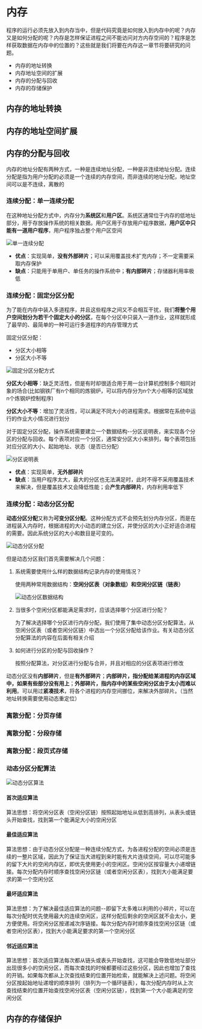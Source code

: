 # 内存

程序的运行必须先放入到内存当中，但是代码究竟是如何放入到内存中的呢？内存又是如何分配的呢？内存是怎样保证进程之间不能访问对方内存空间的？程序是怎样获取数据在内存中的位置的？这些就是我们将要在内存这一章节将要研究的问题。

- 内存的地址转换
- 内存地址空间的扩展
- 内存的分配与回收
- 内存的存储保护

## 内存的地址转换

## 内存的地址空间扩展

## 内存的分配与回收

内存的地址分配有两种方式，一种是连续地址分配，一种是非连续地址分配。连续分配是指为用户分配的必须是一个连续的内存空间，而非连续的地址分配，地址空间可以是不连续，离散的

### 连续分配：单一连续分配

在这种地址分配方式中，内存分为**系统区**和**用户区**。系统区通常位于内存的低地址部分，用于存放操作系统的相关数据。用户区用于存放用户程序数据，**用户区中只能有一道用户程序**，用户程序独占整个用户区空间

![单一连续分配](https://github.com/Lany-Java/JavaStudy/blob/master/%E6%93%8D%E4%BD%9C%E7%B3%BB%E7%BB%9F/img/%E5%8D%95%E4%B8%80%E5%9C%B0%E5%9D%80%E5%88%86%E9%85%8D.png)

- **优点**：实现简单，**没有外部碎片**；可以采用覆盖技术扩充内存；不一定需要采取内存保护
- **缺点**：只能用于单用户、单任务的操作系统中；**有内部碎片**；存储器利用率极低

### 连续分配：固定分区分配

为了能在内存中装入多道程序，并且这些程序之间又不会相互干扰，我们**将整个用户空间划分为若干个固定大小的分区**，在每个分区中只装入一道作业，这样就形成了最早的、最简单的一种可运行多道程序的内存管理方式

固定分区分配：
- 分区大小相等
- 分区大小不等

![固定分区分配方式](https://github.com/Lany-Java/JavaStudy/blob/master/%E6%93%8D%E4%BD%9C%E7%B3%BB%E7%BB%9F/img/%E5%9B%BA%E5%AE%9A%E5%88%86%E5%8C%BA%E5%9C%B0%E5%9D%80%E5%88%86%E9%85%8D.png)

**分区大小相等**：缺乏灵活性，但是有时却很适合用于用一台计算机控制多个相同对象的场合(比如钢铁厂有n个相同的炼钢炉，可以将内存分为n个大小相等的区域放n个炼钢炉控制程序)

**分区大小不等**：增加了灵活性，可以满足不同大小的进程需求。根据常在系统中运行的作业大小情况进行划分

对于固定分区分配，操作系统需要建立一个数据结构--分区说明表，来实现各个分区的分配与回收。每个表项对应一个分区，通常安分区大小来排列，每个表项包括对应分区的大小、起始地址、状态（是否已分配）

![分区说明表](https://github.com/Lany-Java/JavaStudy/blob/master/%E6%93%8D%E4%BD%9C%E7%B3%BB%E7%BB%9F/img/%E5%9B%BA%E5%AE%9A%E5%88%86%E5%8C%BA%E8%AF%B4%E6%98%8E%E8%A1%A8.png)

- **优点**：实现简单，**无外部碎片**
- **缺点**：当用户程序太大，最大的分区也无法满足时，此时不得不采用覆盖技术来解决，但是覆盖技术又会降低性能；会**产生内部碎片**，内存利用率低下

### 连续分配：动态分区分配

**动态分区分配**又称为**可变分区分配**。这种分配方式不会预先划分内存分区，而是在进程装入内存时，根据进程的大小动态的建立分区，并使分区的大小正好适合进程的需要。因此系统分区的大小和数目是可变的。

![动态分区分配](https://github.com/Lany-Java/JavaStudy/blob/master/%E6%93%8D%E4%BD%9C%E7%B3%BB%E7%BB%9F/img/%E5%8A%A8%E6%80%81%E5%88%86%E5%8C%BA%E5%9C%B0%E5%9D%80%E5%88%86%E9%85%8D%E6%96%B9%E5%BC%8F.png)

但是动态分区我们首先需要解决几个问题：
1. 系统需要使用什么样的数据结构记录内存的使用情况？

    使用两种常用数据结构：**空闲分区表（对象数组）**和**空闲分区链（链表）**
    
    ![动态分区数据结构](https://github.com/Lany-Java/JavaStudy/blob/master/%E6%93%8D%E4%BD%9C%E7%B3%BB%E7%BB%9F/img/%E5%8A%A8%E6%80%81%E5%88%86%E5%8C%BA%E6%95%B0%E6%8D%AE%E7%BB%93%E6%9E%84.png)
  
2. 当很多个空闲分区都能满足需求时，应该选择哪个分区进行分配？

    为了解决选择哪个分区进行内存分配，我们使用了集中动态分区分配算法，从空闲分区表（或者空闲分区链）中选出一个分区分配给该作业。有关动态分区分配算法的内容在后面有相关介绍

3. 如何进行分区的分配与回收操作？

    按照分配算法，对分区进行分配与合并，并且对相应的分区表项进行修改
    
动态分区没有**内部碎片**，但是**有外部碎片**；**内部碎片，指分配给某进程的内存区域中，如果有些部分没有用上**；**外部碎片，指内存中的某些空闲分区由于太小而难以利用**。可以用过**紧凑技术**，将各个进程的内存空间挪位，来解决外部碎片。（当然地址转换需要使用动态重定位）

### 离散分配：分页存储



### 离散分配：分段存储

### 离散分配：段页式存储

### 动态分区分配算法

![动态分区算法](https://github.com/Lany-Java/JavaStudy/blob/master/%E6%93%8D%E4%BD%9C%E7%B3%BB%E7%BB%9F/img/%E5%8A%A8%E6%80%81%E5%88%86%E5%8C%BA%E7%AE%97%E6%B3%95.png)

#### 首次适应算法

算法思想：将空闲分区表（空闲分区链）按照起始地址从低到高排列，从表头或链头开始查找，找到第一个能满足大小的空闲分区

#### 最佳适应算法

算法思想：由于动态分区分配是一种连续分配方式，为各进程分配的空间必须是连续的一整片区域，因此为了保证当大进程到来时能有大片连续空间，可以尽可能多的留下大片的空闲内存区，即优先使用更小的空闲区。空闲分区按容量大小递增链接。每次分配内存时顺序查找空闲分区链（或者空闲分区表），找到大小能满足要求的第一个空闲分区

#### 最坏适应算法

算法思想：为了解决最佳适应算法的问题--即留下太多难以利用的小碎片，可以在每次分配时优先使用最大的连续空闲区，这样分配后剩余的空闲区就不会太小，更方便使用。将空闲分区按递减次序链接。每次分配内存时顺序查找空闲分区链（或者空闲分区表），找到大小能满足要求的第一个空闲分区

#### 邻近适应算法

算法思想：首次适应算法每次都从链头或表头开始查找，这可能会导致低地址部分出现很多小的空闲分区，而每次查找的时候都要经过这些分区，因此也增加了查找的开销。如果每次都从上次查找结束的位置开始检索，就能解决上述问题。将空闲分区按起始地址递增的顺序排列（排列为一个循环链表），每次分配内存时从上次查找结束的位置开始查找空闲分区表（空闲分区链），找到第一个大小能满足的空闲分区

## 内存的存储保护
